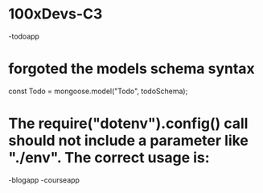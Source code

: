 # 100xDevs-C3

-todoapp

# forgoted the models schema syntax

const Todo = mongoose.model("Todo", todoSchema);

# The require("dotenv").config() call should not include a parameter like "./env". The correct usage is:

-blogapp
-courseapp
